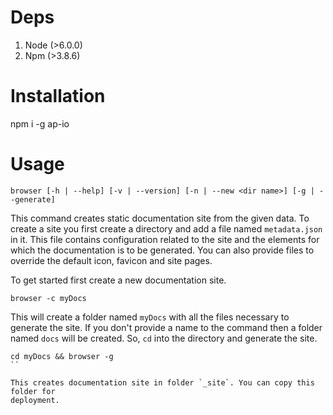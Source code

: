 # Deps

1. Node (>6.0.0)
2. Npm (>3.8.6)

# Installation

npm i -g ap-io

# Usage

```
browser [-h | --help] [-v | --version] [-n | --new <dir name>] [-g | --generate]
```

This command creates static documentation site from the given data. To create
a site you first create a directory and add a file named `metadata.json` in it.
This file contains configuration related to the site and the elements for which
the documentation is to be generated. You can also provide files to override the
default icon, favicon and site pages.

To get started first create a new documentation site.

```
browser -c myDocs
```

This will create a folder named `myDocs` with all the files necessary to generate
the site. If you don't provide a name to the command then a folder named `docs`
will be created. So, `cd` into the directory and generate the site.

```
cd myDocs && browser -g
``

This creates documentation site in folder `_site`. You can copy this folder for
deployment.
